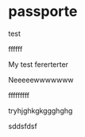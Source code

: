 # passporte
test

ffffff

My test fererterter


Neeeeewwwwwww

fffffffff

tryhjghkgkggghghg

sddsfdsf